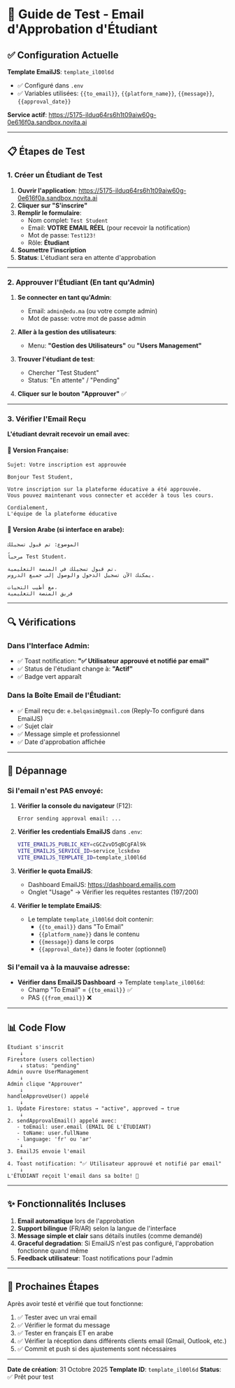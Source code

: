 # 🧪 Guide de Test - Email d'Approbation d'Étudiant

## ✅ Configuration Actuelle

**Template EmailJS**: `template_il00l6d`
- ✅ Configuré dans `.env`
- ✅ Variables utilisées: `{{to_email}}`, `{{platform_name}}`, `{{message}}`, `{{approval_date}}`

**Service actif**: https://5175-ilduq64rs6h1t09aiw60g-0e616f0a.sandbox.novita.ai

---

## 📋 Étapes de Test

### 1. Créer un Étudiant de Test

1. **Ouvrir l'application**: https://5175-ilduq64rs6h1t09aiw60g-0e616f0a.sandbox.novita.ai
2. **Cliquer sur "S'inscrire"**
3. **Remplir le formulaire**:
   - Nom complet: `Test Student`
   - Email: **VOTRE EMAIL RÉEL** (pour recevoir la notification)
   - Mot de passe: `Test123!`
   - Rôle: **Étudiant**
4. **Soumettre l'inscription**
5. **Status**: L'étudiant sera en attente d'approbation

---

### 2. Approuver l'Étudiant (En tant qu'Admin)

1. **Se connecter en tant qu'Admin**:
   - Email: `admin@edu.ma` (ou votre compte admin)
   - Mot de passe: votre mot de passe admin

2. **Aller à la gestion des utilisateurs**:
   - Menu: **"Gestion des Utilisateurs"** ou **"Users Management"**

3. **Trouver l'étudiant de test**:
   - Chercher "Test Student"
   - Status: "En attente" / "Pending"

4. **Cliquer sur le bouton "Approuver"** ✅

---

### 3. Vérifier l'Email Reçu

**L'étudiant devrait recevoir un email avec**:

#### 📧 Version Française:
```
Sujet: Votre inscription est approuvée

Bonjour Test Student,

Votre inscription sur la plateforme éducative a été approuvée.
Vous pouvez maintenant vous connecter et accéder à tous les cours.

Cordialement,
L'équipe de la plateforme éducative
```

#### 📧 Version Arabe (si interface en arabe):
```
الموضوع: تم قبول تسجيلك

مرحباً Test Student،

تم قبول تسجيلك في المنصة التعليمية.
يمكنك الآن تسجيل الدخول والوصول إلى جميع الدروس.

مع أطيب التحيات،
فريق المنصة التعليمية
```

---

## 🔍 Vérifications

### Dans l'Interface Admin:
- ✅ Toast notification: **"✅ Utilisateur approuvé et notifié par email"**
- ✅ Status de l'étudiant change à: **"Actif"**
- ✅ Badge vert apparaît

### Dans la Boîte Email de l'Étudiant:
- ✅ Email reçu de: `e.belqasim@gmail.com` (Reply-To configuré dans EmailJS)
- ✅ Sujet clair
- ✅ Message simple et professionnel
- ✅ Date d'approbation affichée

---

## 🐛 Dépannage

### Si l'email n'est PAS envoyé:

1. **Vérifier la console du navigateur** (F12):
   ```
   Error sending approval email: ...
   ```

2. **Vérifier les credentials EmailJS** dans `.env`:
   ```bash
   VITE_EMAILJS_PUBLIC_KEY=cGCZvvD5qBCgFAl9k
   VITE_EMAILJS_SERVICE_ID=service_lcskdxo
   VITE_EMAILJS_TEMPLATE_ID=template_il00l6d
   ```

3. **Vérifier le quota EmailJS**:
   - Dashboard EmailJS: https://dashboard.emailjs.com
   - Onglet "Usage" → Vérifier les requêtes restantes (197/200)

4. **Vérifier le template EmailJS**:
   - Le template `template_il00l6d` doit contenir:
     - `{{to_email}}` dans "To Email"
     - `{{platform_name}}` dans le contenu
     - `{{message}}` dans le corps
     - `{{approval_date}}` dans le footer (optionnel)

### Si l'email va à la mauvaise adresse:

- **Vérifier dans EmailJS Dashboard** → Template `template_il00l6d`:
  - Champ "To Email" = `{{to_email}}` ✅
  - PAS `{{from_email}}` ❌

---

## 📊 Code Flow

```
Étudiant s'inscrit
    ↓
Firestore (users collection)
    ↓ status: "pending"
Admin ouvre UserManagement
    ↓
Admin clique "Approuver"
    ↓
handleApproveUser() appelé
    ↓
1. Update Firestore: status → "active", approved → true
    ↓
2. sendApprovalEmail() appelé avec:
   - toEmail: user.email (EMAIL DE L'ÉTUDIANT)
   - toName: user.fullName
   - language: 'fr' ou 'ar'
    ↓
3. EmailJS envoie l'email
    ↓
4. Toast notification: "✅ Utilisateur approuvé et notifié par email"
    ↓
L'ÉTUDIANT reçoit l'email dans sa boîte! 📧
```

---

## ✨ Fonctionnalités Incluses

1. **Email automatique** lors de l'approbation
2. **Support bilingue** (FR/AR) selon la langue de l'interface
3. **Message simple et clair** sans détails inutiles (comme demandé)
4. **Graceful degradation**: Si EmailJS n'est pas configuré, l'approbation fonctionne quand même
5. **Feedback utilisateur**: Toast notifications pour l'admin

---

## 🎯 Prochaines Étapes

Après avoir testé et vérifié que tout fonctionne:

1. ✅ Tester avec un vrai email
2. ✅ Vérifier le format du message
3. ✅ Tester en français ET en arabe
4. ✅ Vérifier la réception dans différents clients email (Gmail, Outlook, etc.)
5. ✅ Commit et push si des ajustements sont nécessaires

---

**Date de création**: 31 Octobre 2025
**Template ID**: `template_il00l6d`
**Status**: ✅ Prêt pour test
